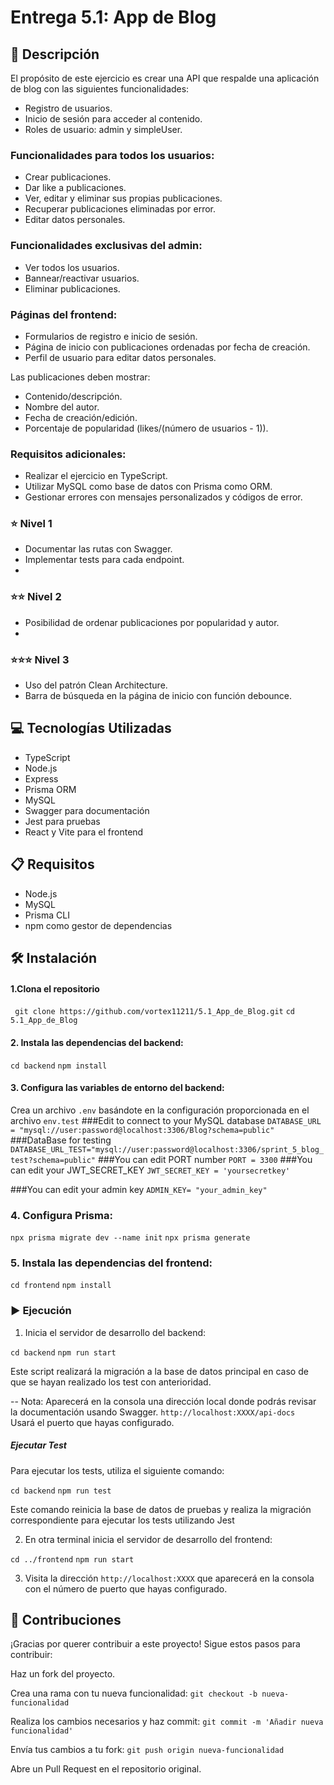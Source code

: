 # Entrega 5.1: App de Blog

## 📄 Descripción

El propósito de este ejercicio es crear una API que respalde una aplicación de blog con las siguientes funcionalidades:

- Registro de usuarios.
- Inicio de sesión para acceder al contenido.
- Roles de usuario: admin y simpleUser.

### Funcionalidades para todos los usuarios:
- Crear publicaciones.
- Dar like a publicaciones.
- Ver, editar y eliminar sus propias publicaciones.
- Recuperar publicaciones eliminadas por error.
- Editar datos personales.

### Funcionalidades exclusivas del admin:
- Ver todos los usuarios.
- Bannear/reactivar usuarios.
- Eliminar publicaciones.

### Páginas del frontend:
- Formularios de registro e inicio de sesión.
- Página de inicio con publicaciones ordenadas por fecha de creación.
- Perfil de usuario para editar datos personales.

Las publicaciones deben mostrar:
- Contenido/descripción.
- Nombre del autor.
- Fecha de creación/edición.
- Porcentaje de popularidad (likes/(número de usuarios - 1)).

### Requisitos adicionales:
- Realizar el ejercicio en TypeScript.
- Utilizar MySQL como base de datos con Prisma como ORM.
- Gestionar errores con mensajes personalizados y códigos de error.
### ⭐  Nivel 1
- Documentar las rutas con Swagger.
- Implementar tests para cada endpoint.
- 
### ⭐⭐ Nivel 2
- Posibilidad de ordenar publicaciones por popularidad y autor.
- 
### ⭐⭐⭐ Nivel 3
- Uso del patrón Clean Architecture.
- Barra de búsqueda en la página de inicio con función debounce.

## 💻 Tecnologías Utilizadas

- TypeScript
- Node.js
- Express
- Prisma ORM
- MySQL
- Swagger para documentación
- Jest para pruebas
- React y Vite para el frontend

## 📋 Requisitos

- Node.js 
- MySQL 
- Prisma CLI
- npm como gestor de dependencias

## 🛠️ Instalación

#### 1.Clona el repositorio

` git clone https://github.com/vortex11211/5.1_App_de_Blog.git`
`cd 5.1_App_de_Blog`
   
#### 2. Instala las dependencias del backend:

 ``cd backend``
 ``npm install``
    
#### 3. Configura las variables de entorno del backend:
Crea un archivo `.env` basándote en la configuración proporcionada en el archivo `env.test`
###Edit to connect to your MySQL database
`DATABASE_URL = "mysql://user:password@localhost:3306/Blog?schema=public"`
###DataBase for testing
`DATABASE_URL_TEST="mysql://user:password@localhost:3306/sprint_5_blog_test?schema=public"`
###You can edit PORT number
`PORT = 3300`
###You can edit your JWT_SECRET_KEY
`JWT_SECRET_KEY = 'yoursecretkey' `

###You can edit your admin key
`ADMIN_KEY= "your_admin_key"`

### 4. Configura Prisma:

`npx prisma migrate dev --name init`
`npx prisma generate`

### 5. Instala las dependencias del frontend:

``cd frontend``
``npm install``

### ▶️ Ejecución

1.  Inicia el servidor de desarrollo del backend:

`cd backend`
`npm run start`

Este script realizará la migración a la base de datos principal en caso de que se hayan realizado los test con anterioridad.


-- Nota: Aparecerá en la consola una dirección local donde podrás revisar la documentación usando Swagger. `http://localhost:XXXX/api-docs`  
Usará el puerto que hayas configurado.
##### Ejecutar Test
Para ejecutar los tests, utiliza el siguiente comando:

`cd backend`
`npm run test`

Este comando reinicia la base de datos de pruebas y realiza la migración correspondiente para ejecutar los tests utilizando Jest

2. En otra terminal inicia el servidor de desarrollo del frontend:

`cd ../frontend`
`npm run start`

3. Visita la dirección  `http://localhost:XXXX` que aparecerá en la consola con el número de puerto que hayas configurado.


## 🤝 Contribuciones
¡Gracias por querer contribuir a este proyecto! Sigue estos pasos para contribuir:

Haz un fork del proyecto.

Crea una rama con tu nueva funcionalidad: `git checkout -b nueva-funcionalidad`

Realiza los cambios necesarios y haz commit: `git commit -m 'Añadir nueva funcionalidad'`

Envía tus cambios a tu fork: `git push origin nueva-funcionalidad`

Abre un Pull Request en el repositorio original.